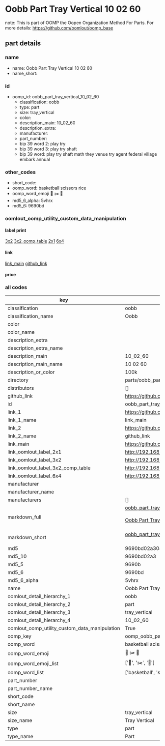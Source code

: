 # Oobb Part Tray Vertical 10 02 60  

note: This is part of OOMP the Oopen Organization Method For Parts. For more details: https://github.com/oomlout/oomp_base

##  part details





### name
* name: Oobb Part Tray Vertical 10 02 60
* name_short: 
### id
* oomp_id: oobb_part_tray_vertical_10_02_60
  * classification: oobb
  * type: part
  * size: tray_vertical
  * color: 
  * description_main: 10_02_60
  * description_extra: 
  * manufacturer: 
  * part_number: 
  * bip 39 word 2: play try
  * bip 39 word 3: play try shaft
  * bip 39 word: play try shaft math they venue try agent federal village embark annual

### other_codes
* short_code: 
* oomp_word: basketball scissors rice
* oomp_word_emoji :basketball: :scissors: :rice:
* md5_6_alpha: 5vhrx
* md5_6: 9690bd






### oomlout_oomp_utility_custom_data_manipulation
#### label print
[3x2](http://192.168.1.245:1112/?label=oomp%205vhrx)
[3x2_oomp_table](http://192.168.1.107:1112/?label=oomp%205vhrx)
[2x1](http://192.168.1.242:1112/?label=oomp%205vhrx)
[6x4](http://192.168.1.55:1112/?label=oomp%205vhrx)    

#### link

[link_main](https://github.com/oomlout/oomlout_oomp_current_version_messy/tree/main/parts/oobb_part_tray_vertical_10_02_60) [github_link](https://github.com/oomlout/oomlout_oomp_part_src/tree/main/parts/oobb_part_tray_vertical_10_02_60)                             

#### price







### all codes 
| key | value |  
| --- | --- |  
| classification | oobb |  
| classification_name | Oobb |  
| color |  |  
| color_name |  |  
| description_extra |  |  
| description_extra_name |  |  
| description_main | 10_02_60 |  
| description_main_name | 10 02 60 |  
| description_or_color | 100k |  
| directory | parts/oobb_part_tray_vertical_10_02_60 |  
| distributors | [] |  
| github_link | https://github.com/oomlout/oomlout_oomp_part_src/tree/main/parts/oobb_part_tray_vertical_10_02_60 |  
| id | oobb_part_tray_vertical_10_02_60 |  
| link_1 | https://github.com/oomlout/oomlout_oomp_current_version_messy/tree/main/parts/oobb_part_tray_vertical_10_02_60 |  
| link_1_name | link_main |  
| link_2 | https://github.com/oomlout/oomlout_oomp_part_src/tree/main/parts/oobb_part_tray_vertical_10_02_60 |  
| link_2_name | github_link |  
| link_main | https://github.com/oomlout/oomlout_oomp_current_version_messy/tree/main/parts/oobb_part_tray_vertical_10_02_60 |  
| link_oomlout_label_2x1 | http://192.168.1.242:1112/?label=oomp%205vhrx |  
| link_oomlout_label_3x2 | http://192.168.1.245:1112/?label=oomp%205vhrx |  
| link_oomlout_label_3x2_oomp_table | http://192.168.1.107:1112/?label=oomp%205vhrx |  
| link_oomlout_label_6x4 | http://192.168.1.55:1112/?label=oomp%205vhrx |  
| manufacturer |  |  
| manufacturer_name |  |  
| manufacturers | [] |  
| markdown_full | [oobb_part_tray_vertical_10_02_60](https://github.com/oomlout/oomlout_oomp_current_version_messy/tree/main/parts/oobb_part_tray_vertical_10_02_60)<br>[](https://github.com/oomlout/oomlout_oomp_current_version_messy/tree/main/parts/oobb_part_tray_vertical_10_02_60)<br>[Oobb Part Tray Vertical 10 02 60](https://github.com/oomlout/oomlout_oomp_current_version_messy/tree/main/parts/oobb_part_tray_vertical_10_02_60)<br><br> |  
| markdown_short | [oobb_part_tray_vertical_10_02_60](https://github.com/oomlout/oomlout_oomp_current_version_messy/tree/main/parts/oobb_part_tray_vertical_10_02_60)<br><br> |  
| md5 | 9690bd02a304fd3fc9f0489189fa7d32 |  
| md5_10 | 9690bd02a3 |  
| md5_5 | 9690b |  
| md5_6 | 9690bd |  
| md5_6_alpha | 5vhrx |  
| name | Oobb Part Tray Vertical 10 02 60 |  
| oomlout_detail_hierarchy_1 | oobb |  
| oomlout_detail_hierarchy_2 | part |  
| oomlout_detail_hierarchy_3 | tray_vertical |  
| oomlout_detail_hierarchy_4 | 10_02_60 |  
| oomlout_oomp_utility_custom_data_manipulation | True |  
| oomp_key | oomp_oobb_part_tray_vertical_10_02_60 |  
| oomp_word | basketball scissors rice |  
| oomp_word_emoji | :basketball: :scissors: :rice: |  
| oomp_word_emoji_list | [':basketball:', ':scissors:', ':rice:'] |  
| oomp_word_list | ['basketball', 'scissors', 'rice'] |  
| part_number |  |  
| part_number_name |  |  
| short_code |  |  
| short_name |  |  
| size | tray_vertical |  
| size_name | Tray Vertical |  
| type | part |  
| type_name | Part |  
